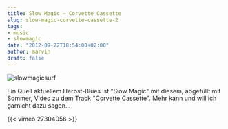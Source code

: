 ```yaml
---
title: Slow Magic – Corvette Cassette
slug: slow-magic-corvette-cassette-2
tags:
- music
- slowmagic
date: "2012-09-22T18:54:00+02:00"
author: marvin
draft: false
---
```

![slowmagicsurf](/images/slowmagicsurf.jpg)

Ein Quell aktuellem Herbst-Blues ist "Slow Magic" mit diesem, abgefüllt
mit Sommer, Video zu dem Track "Corvette Cassette". Mehr kann und will
ich garnicht dazu sagen...

{{< vimeo 27304056 >}}